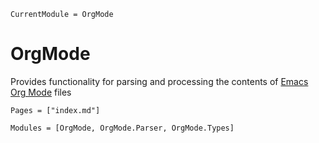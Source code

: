 ```@meta
CurrentModule = OrgMode
```

# OrgMode

Provides functionality for parsing and processing the contents of [Emacs](https://gnu.org/software/emacs) [Org Mode](https://orgmode.org) files

```@index
Pages = ["index.md"]
```

```@autodocs
Modules = [OrgMode, OrgMode.Parser, OrgMode.Types]
```
